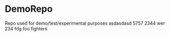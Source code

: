 # DemoRepo
Repo used for demo/test/experimental purposes
asdasdasd
5757
2344
wer
234
fdg
foo
fighters
